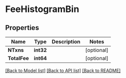 # FeeHistogramBin

## Properties

Name | Type | Description | Notes
------------ | ------------- | ------------- | -------------
**NTxns** | **int32** |  | [optional] 
**TotalFee** | **int64** |  | [optional] 

[[Back to Model list]](../README.md#documentation-for-models) [[Back to API list]](../README.md#documentation-for-api-endpoints) [[Back to README]](../README.md)


